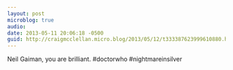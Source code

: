 ```yaml
---
layout: post
microblog: true
audio: 
date: 2013-05-11 20:06:18 -0500
guid: http://craigmcclellan.micro.blog/2013/05/12/t333387623999610880.html
---
```

Neil Gaiman, you are brilliant. #doctorwho #nightmareinsilver
